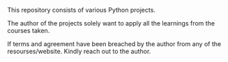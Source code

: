 This repository consists of various Python projects.

The author of the projects solely want to apply all the learnings from the courses taken. 

If terms and agreement have been breached by the author from any of the resourses/website. Kindly reach out to the author.
